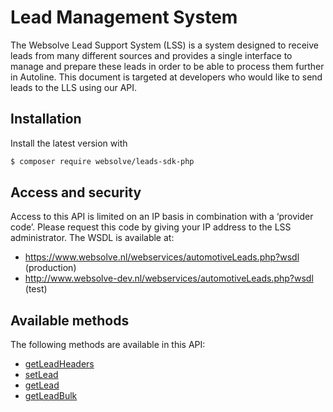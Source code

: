 # Lead Management System
The Websolve Lead Support System (LSS) is a system designed to receive leads from many different sources and provides a single interface to manage and prepare these leads in order to be able to process them further in Autoline. This document is targeted at developers who would like to send leads to the LLS using our API.

## Installation
Install the latest version with
```bash
$ composer require websolve/leads-sdk-php
```

## Access and security
Access to this API is limited on an IP basis in combination with a ‘provider code’. Please request this code by giving your IP address to the LSS administrator. The WSDL is available at:
- https://www.websolve.nl/webservices/automotiveLeads.php?wsdl (production)
- http://www.websolve-dev.nl/webservices/automotiveLeads.php?wsdl (test)

## Available methods
The following methods are available in this API:
- [getLeadHeaders](docs/01-methods.md#getleadheaders)
- [setLead](docs/01-methods.md#setlead)
- [getLead](docs/01-methods.md#getlead)
- [getLeadBulk](docs/01-methods.md#getleadbulk)
